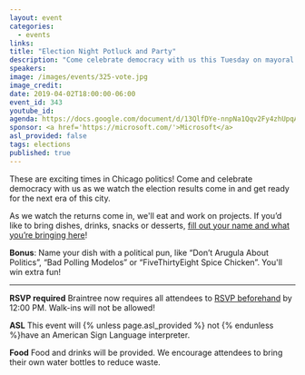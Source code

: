 ```yaml
---
layout: event
categories:
  - events
links:
title: "Election Night Potluck and Party"
description: "Come celebrate democracy with us this Tuesday on mayoral election night! Don't forget to RSVP by noon and bring a dish to share (bonus points if you name it with a fun political or Chicago pun!)"
speakers:
image: /images/events/325-vote.jpg
image_credit:
date: 2019-04-02T18:00:00-06:00
event_id: 343
youtube_id:
agenda: https://docs.google.com/document/d/13QlfDYe-nnpNa1Qqv2Fy4zhUpqAxe8JOTME4nytahEQ/edit?usp=sharing
sponsor: <a href='https://microsoft.com/'>Microsoft</a>
asl_provided: false
tags: elections
published: true
---
```


These are exciting times in Chicago politics! Come and celebrate democracy with us as we watch the election results come in and get ready for the next era of this city.  

As we watch the returns come in, we'll eat and work on projects. If you’d like to bring dishes, drinks, snacks or desserts, [fill out your name and what you’re bringing here](https://docs.google.com/spreadsheets/d/1q3M-Dw0igu7aeIqP8NdBheMNvifyryE8ZeXpKF6w9Xg/edit?usp=sharing)!

**Bonus**: Name your dish with a political pun, like “Don’t Arugula About Politics”, “Bad Polling Modelos” or “FiveThirtyEight Spice Chicken”. You'll win extra fun!

---

**RSVP required** Braintree now requires all attendees to [RSVP beforehand](https://www.eventbrite.com/e/chi-hack-night-registration-41703945624) by 12:00 PM. Walk-ins will not be allowed!

**ASL** This event will {% unless page.asl_provided %} not {% endunless %}have an American Sign Language interpreter.

**Food** Food and drinks will be provided. We encourage attendees to bring their own water bottles to reduce waste.

